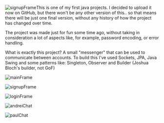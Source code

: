![signupFrame](https://github.com/florin06098/fsMessenger/assets/146831453/9ab6a151-99cf-4380-863f-2a03b0fdc7a5)This is one of my first java projects. I decided to upload it now on GitHub, but there won't be any other version of this.. so that means there will be just one final version, without any history of how the project has changed over time.

The project was made just for fun some time ago, without taking in consideration a lot of aspects like, for example, password encoding, or error handling.

What is exactly this project? A small "messenger" that can be used to communicate between accounts.
To build this I've used Sockets, JPA, Java Swing and some patterns like: Singleton, Observer and Builder (Joshua Bloch's builder, not GoF)

![mainFrame](https://github.com/florin06098/fsMessenger/assets/146831453/8d0bb66c-fa75-42f6-b70a-2e217846249c)

![signupFrame](https://github.com/florin06098/fsMessenger/assets/146831453/2c7c2632-1edc-4ea8-b787-541bdfb5a6bf)

![loginFrame](https://github.com/florin06098/fsMessenger/assets/146831453/050d330b-b1a3-4eda-8b03-a1b261ca0193)

![andreiChat](https://github.com/florin06098/fsMessenger/assets/146831453/a46a8ff5-2278-4515-af5d-66eb4df2f2cb)

![paulChat](https://github.com/florin06098/fsMessenger/assets/146831453/89b92452-e8cf-43a2-baca-22b4dc621bb1)
